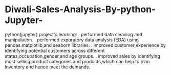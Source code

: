 # Diwali-Sales-Analysis-By-python-Jupyter-
python(jupyter)
project's learning:
. performed data cleaning and manipulation.
. performed exporatory data analysis (EDA) using pandas.matplotlib,and seaborn libraries.
. improved customer experience by identifying potential customers across different states,occupation,gender,and age groups.
. improved sales by identifying most selling product categories and products,which can help to plan inventory and hence meet the demands.
   

